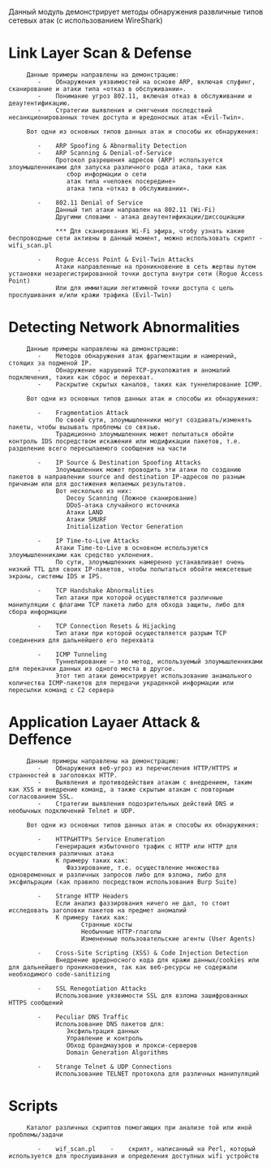 Данный модуль демонстрирует методы обнаружения развличные типов сетевых атак (с использованием WireShark)

#    Link Layer Scan & Defense
         Данные примеры направлены на демонстрацию:
            -    Обнаружения уязвимостей на основе ARP, включая спуфинг, сканирование и атаки типа «отказ в обслуживании».
            -    Понимание угроз 802.11, включая отказ в обслуживании и деаутентификацию.
            -    Стратегии выявления и смягчения последствий несанкционированных точек доступа и вредоносных атак «Evil-Twin».

         Вот одни из основных типов данных атак и способы их обнаружения:

            -    ARP Spoofing & Abnormality Detection
            -    ARP Scanning & Denial-of-Service
                 Протокол разрешения адресов (ARP) используется злоумышленниками для запуска различного рода атака, таки как
                    сбор информации о сети
                    атак типа «человек посередине»
                    атака типа «отказ в обслуживании».

            -    802.11 Denial of Service
                 Данный тип атаки направлен на 802.11 (Wi-Fi)
                 Другими словами - атака деаутентификации/диссоциации

                 *** Для сканирования Wi-Fi эфира, чтобу узнать какие беспроводные сети активны в данный момент, можно использовать скрипт - wifi_scan.pl

            -    Rogue Access Point & Evil-Twin Attacks
                 Атаки направленные на проникновение в сеть жертвы путем установки незарегистрированной точки доступа внутри сети (Rogue Access Point)
                 Или для иммитации легитимной точки доступа с цель прослушивания и/или кражи трафика (Evil-Twin)
         

#    Detecting Network Abnormalities
         Данные примеры направлены на демонстрацию:
            -    Методов обнаружения атак фрагментации и намерений, стоящих за подменой IP.
            -    Обнаружение нарушений TCP-рукопожатия и аномалий подключения, таких как сброс и перехват.
            -    Раскрытие скрытых каналов, таких как туннелирование ICMP.

         Вот одни из основных типов данных атак и способы их обнаружения:

            -    Fragmentation Attack
                 По своей сути, злоумышленники могут создавать/изменять пакеты, чтобы вызывать проблемы со связью.
                 Традиционно злоумышленник может попытаться обойти контроль IDS посредством искажения или модификации пакетов, т.е. разделение всего пересылаемого сообщения на части

            -    IP Source & Destination Spoofing Attacks
                 Злоумышленник может проводить эти атаки по созданию пакетов в направлении source and destination IP-адресов по разным причинам или для достижения желаемых результатов.
                 Вот несколько из них:
                    Decoy Scanning (Ложное сканирование)
                    DDoS-атака случайного источника
                    Атаки LAND
                    Атаки SMURF
                    Initialization Vector Generation

            -    IP Time-to-Live Attacks
                 Атаки Time-to-Live в основном используются злоумышленниками как средство уклонения.
                 По сути, злоумышленник намеренно устанавливает очень низкий TTL для своих IP-пакетов, чтобы попытаться обойти межсетевые экраны, системы IDS и IPS.

            -    TCP Handshake Abnormalities
                 Тип атаки при которой осуществляется различные манипуляции с флагами TCP пакета либо для обхода защиты, либо для сбора информации

            -    TCP Connection Resets & Hijacking
                 Тип атаки при которой осуществляется разрым TCP соединения для дальнейшего его перехвата

            -    ICMP Tunneling
                 Туннелирование — это метод, используемый злоумышленниками для перекачки данных из одного места в другое.
                 Этот тип атаки демоснтрирует использование анамального количества ICMP-пакетов для передачи украденной информации или пересылки команд с C2 сервера
                 

#    Application Layaer Attack & Deffence
         Данные примеры направлены на демонстрацию:
            -    Обнаружения веб-угроз из перечисления HTTP/HTTPS и странностей в заголовках HTTP.
            -    Выявления и противодействия атакам с внедрением, таким как XSS и внедрение команд, а также скрытым атакам с повторным согласованием SSL.
            -    Стратегии выявления подозрительных действий DNS и необычных подключений Telnet и UDP.

         Вот одни из основных типов данных атак и способы их обнаружения:

            -    HTTP&HTTPs Service Enumeration
                 Генерирация избыточного трафик с HTTP или HTTP для осуществления различных атака
                 К примеру таких как:
                    Фаззирование, т.е. осуществление множества одновременных и различных запросов либо для взлома, либо для эксфильрации (как правило посредством использования Burp Suite)

            -    Strange HTTP Headers
                 Если анализ фаззирования ничего не дал, то стоит исследовать заголовки пакетов на предмет аномалий
                 К примеру таких как:
                        Странные хосты
                        Необычные HTTP-глаголы
                        Измененные пользовательские агенты (User Agents)

            -    Cross-Site Scripting (XSS) & Code Injection Detection
                 Внедрение вредоносного кода для кражи данных/cookies или для дальнейшего проникновения, так как веб-ресурсы не содержали необходимого code-sanitizing

            -    SSL Renegotiation Attacks
                 Использование уязвимости SSL для взлома зашифрованных HTTPS сообщений
                 
            -    Peculiar DNS Traffic
                 Использование DNS пакетов для:
                    Эксфильтрация данных
                    Управление и контроль
                    Обход брандмауэров и прокси-серверов
                    Domain Generation Algorithms

            -    Strange Telnet & UDP Connections
                 Использование TELNET протокола для различных манипуляций

#    Scripts
         Каталог различных скриптов помогающих при анализе той или иной проблемы/задачи

            -    wif_scan.pl    -    скрипт, написанный на Perl, который используется для прослушивания и определения доступных wifi устройств 
                 
                 
                 
